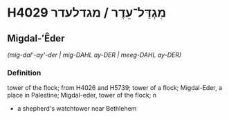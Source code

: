 # H4029 מִגְדַּל־עֵדֶר / מגדלעדר

## Migdal-ʻÊder

_(mig-dal'-ay'-der | miɡ-DAHL ay-DER | meeɡ-DAHL ay-DER)_

### Definition

tower of the flock; from H4026 and H5739; tower of a flock; Migdal-Eder, a place in Palestine; Migdal-eder, tower of the flock; n

- a shepherd's watchtower near Bethlehem
